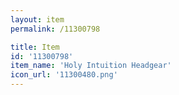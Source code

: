 ```yaml
---
layout: item
permalink: /11300798

title: Item
id: '11300798'
item_name: 'Holy Intuition Headgear'
icon_url: '11300480.png'
---
```

